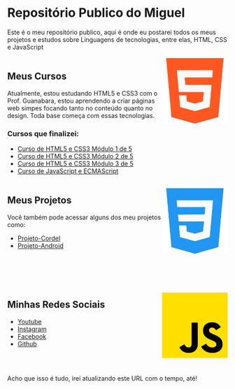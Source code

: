 # Repositório Publico do Miguel

Este é o meu repositório publico, aqui é onde eu postarei todos os meus projetos e estudos sobre Linguagens de tecnologias, entre elas, HTML, CSS e JavaScript <br><br>
<img align="right" src="images/732212.png" width="150">


## Meus Cursos

Atualmente, estou estudando HTML5 e CSS3 com o Prof. Guanabara, estou aprendendo a criar páginas web simpes focando tanto no conteúdo quanto no design. Toda base começa com essas tecnologias.

### Cursos que finalizei:

* [Curso de HTML5 e CSS3 Módulo 1 de 5](https://www.youtube.com/watch?v=Ejkb_YpuHWs&list=PLHz_AreHm4dkZ9-atkcmcBaMZdmLHft8n&ab_channel=CursoemV%C3%ADdeo)
* [Curso de HTML5 e CSS3 Módulo 2 de 5](https://www.youtube.com/playlist?list=PLHz_AreHm4dlUpEXkY1AyVLQGcpSgVF8s)
* [Curso de HTML5 e CSS3 Módulo 3 de 5](https://www.youtube.com/playlist?list=PLHz_AreHm4dmcAviDwiGgHbeEJToxbOpZ)
* [Curso de JavaScript e ECMAScript](https://www.youtube.com/playlist?list=PLHz_AreHm4dlsK3Nr9GVvXCbpQyHQl1o1)
<br><br>

<img align="right" src="images/732190.png" width="150">

## Meus Projetos
Você também pode acessar alguns dos meu projetos como:

* [Projeto-Cordel](https://MiguelAntonioBeber.github.io/Projeto-Cordel)
* [Projeto-Android](https://MiguelAntonioBeber.github.io/projeto-android)
<br><br><br><br><br><br>

<img align="right" src="images/5968292.png" width="150">

## Minhas Redes Sociais

* [Youtube](https://www.youtube.com/channel/UCJA3h1010jArpfM-9qmgIow/featured)
* [Instagram](https://instagram.com/miguelacapybara)
* [Facebook](https://facebook.com/miguelacapivara)
* [Github](https://www.github.com/MiguelAntonioBeber)

<br><br>

<p>Acho que isso é tudo, irei atualizando este URL com o tempo, até!</p>






